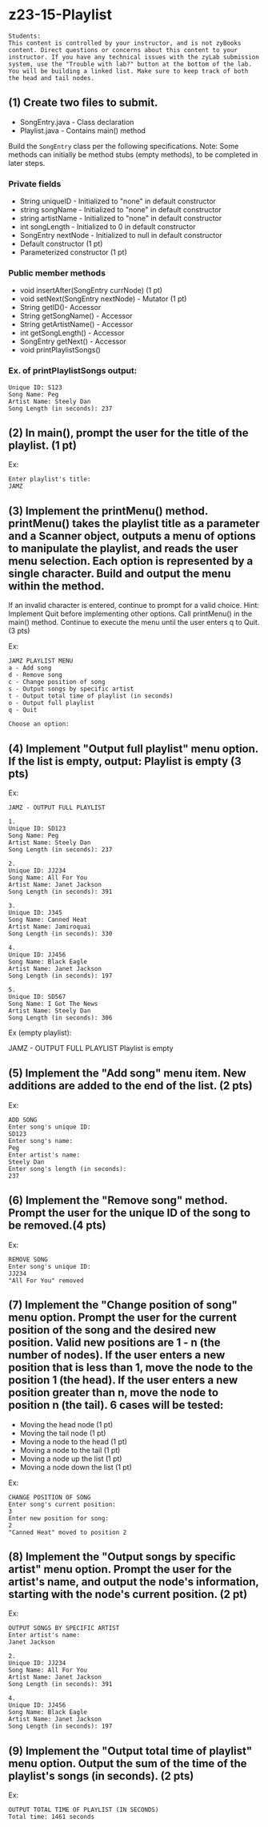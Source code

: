 # z23-15-Playlist

    Students:
    This content is controlled by your instructor, and is not zyBooks content. Direct questions or concerns about this content to your instructor. If you have any technical issues with the zyLab submission system, use the "Trouble with lab?" button at the bottom of the lab.
    You will be building a linked list. Make sure to keep track of both the head and tail nodes.
 
## (1) Create two files to submit.

* SongEntry.java - Class declaration
* Playlist.java - Contains main() method

Build the `SongEntry` class per the following specifications. Note: Some methods can initially be method stubs (empty methods), to be completed in later steps.

###  Private fields

* String uniqueID - Initialized to "none" in default constructor
* string songName - Initialized to "none" in default constructor
* string artistName - Initialized to "none" in default constructor
* int songLength - Initialized to 0 in default constructor
* SongEntry nextNode - Initialized to null in default constructor
* Default constructor (1 pt)
* Parameterized constructor (1 pt)

###  Public member methods

* void insertAfter(SongEntry currNode) (1 pt)
* void setNext(SongEntry nextNode) - Mutator (1 pt)
* String getID()- Accessor
* String getSongName() - Accessor
* String getArtistName() - Accessor
* int getSongLength() - Accessor
* SongEntry getNext() - Accessor
* void printPlaylistSongs()

### Ex. of printPlaylistSongs output:

    Unique ID: S123
    Song Name: Peg
    Artist Name: Steely Dan
    Song Length (in seconds): 237

## (2) In main(), prompt the user for the title of the playlist. (1 pt) 

Ex:

    Enter playlist's title:
    JAMZ 

## (3) Implement the printMenu() method. printMenu() takes the playlist title as a parameter and a Scanner object, outputs a menu of options to manipulate the playlist, and reads the user menu selection. Each option is represented by a single character. Build and output the menu within the method.

If an invalid character is entered, continue to prompt for a valid choice. Hint: Implement Quit before implementing other options. Call printMenu() in the main() method. Continue to execute the menu until the user enters q to Quit. (3 pts) 

Ex:

    JAMZ PLAYLIST MENU
    a - Add song
    d - Remove song
    c - Change position of song
    s - Output songs by specific artist
    t - Output total time of playlist (in seconds)
    o - Output full playlist
    q - Quit
    
    Choose an option:

## (4) Implement "Output full playlist" menu option. If the list is empty, output: Playlist is empty (3 pts) 

Ex:

    JAMZ - OUTPUT FULL PLAYLIST
     
    1.
    Unique ID: SD123
    Song Name: Peg
    Artist Name: Steely Dan
    Song Length (in seconds): 237
     
    2.
    Unique ID: JJ234
    Song Name: All For You
    Artist Name: Janet Jackson
    Song Length (in seconds): 391
     
    3.
    Unique ID: J345
    Song Name: Canned Heat
    Artist Name: Jamiroquai
    Song Length (in seconds): 330
     
    4.
    Unique ID: JJ456
    Song Name: Black Eagle
    Artist Name: Janet Jackson
    Song Length (in seconds): 197
     
    5. 
    Unique ID: SD567
    Song Name: I Got The News
    Artist Name: Steely Dan
    Song Length (in seconds): 306

Ex (empty playlist):

JAMZ - OUTPUT FULL PLAYLIST
Playlist is empty

## (5) Implement the "Add song" menu item. New additions are added to the end of the list. (2 pts) 

Ex:

    ADD SONG
    Enter song's unique ID:
    SD123
    Enter song's name:
    Peg
    Enter artist's name:
    Steely Dan
    Enter song's length (in seconds):
    237

## (6) Implement the "Remove song" method. Prompt the user for the unique ID of the song to be removed.(4 pts) 

Ex:

    REMOVE SONG
    Enter song's unique ID:
    JJ234
    "All For You" removed

## (7) Implement the "Change position of song" menu option. Prompt the user for the current position of the song and the desired new position. Valid new positions are 1 - n (the number of nodes). If the user enters a new position that is less than 1, move the node to the position 1 (the head). If the user enters a new position greater than n, move the node to position n (the tail). 6 cases will be tested:

* Moving the head node (1 pt)
* Moving the tail node (1 pt)
* Moving a node to the head (1 pt)
* Moving a node to the tail (1 pt)
* Moving a node up the list (1 pt)
* Moving a node down the list (1 pt) 

Ex:

    CHANGE POSITION OF SONG
    Enter song's current position:
    3
    Enter new position for song:
    2
    "Canned Heat" moved to position 2

## (8) Implement the "Output songs by specific artist" menu option. Prompt the user for the artist's name, and output the node's information, starting with the node's current position. (2 pt) 

Ex:

    OUTPUT SONGS BY SPECIFIC ARTIST
    Enter artist's name:
    Janet Jackson
    
    2.
    Unique ID: JJ234
    Song Name: All For You
    Artist Name: Janet Jackson
    Song Length (in seconds): 391
    
    4.
    Unique ID: JJ456
    Song Name: Black Eagle
    Artist Name: Janet Jackson
    Song Length (in seconds): 197

## (9) Implement the "Output total time of playlist" menu option. Output the sum of the time of the playlist's songs (in seconds). (2 pts) 

Ex:

    OUTPUT TOTAL TIME OF PLAYLIST (IN SECONDS)
    Total time: 1461 seconds
